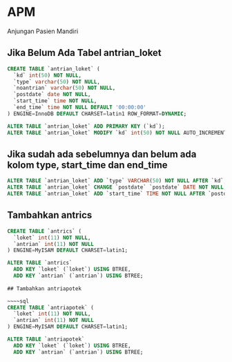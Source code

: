 # APM
Anjungan Pasien Mandiri

## Jika Belum Ada Tabel antrian_loket

~~~~sql
CREATE TABLE `antrian_loket` (
  `kd` int(50) NOT NULL,
  `type` varchar(50) NOT NULL,
  `noantrian` varchar(50) NOT NULL,
  `postdate` date NOT NULL,
  `start_time` time NOT NULL,
  `end_time` time NOT NULL DEFAULT '00:00:00'
) ENGINE=InnoDB DEFAULT CHARSET=latin1 ROW_FORMAT=DYNAMIC;

ALTER TABLE `antrian_loket` ADD PRIMARY KEY (`kd`);
ALTER TABLE `antrian_loket` MODIFY `kd` int(50) NOT NULL AUTO_INCREMENT;
~~~~

## Jika sudah ada sebelumnya dan belum ada kolom type, start_time dan end_time

~~~~sql
ALTER TABLE `antrian_loket` ADD `type` VARCHAR(50) NOT NULL AFTER `kd`;
ALTER TABLE `antrian_loket` CHANGE `postdate` `postdate` DATE NOT NULL;
ALTER TABLE `antrian_loket` ADD `start_time` TIME NOT NULL AFTER `postdate`, ADD `end_time` TIME NOT NULL DEFAULT '00:00:00' AFTER `start_time`;
~~~~

## Tambahkan antrics

~~~~sql
CREATE TABLE `antrics` (
  `loket` int(11) NOT NULL,
  `antrian` int(11) NOT NULL
) ENGINE=MyISAM DEFAULT CHARSET=latin1;

ALTER TABLE `antrics`
  ADD KEY `loket` (`loket`) USING BTREE,
  ADD KEY `antrian` (`antrian`) USING BTREE;
  
## Tambahkan antriapotek

~~~~sql
CREATE TABLE `antriapotek` (
  `loket` int(11) NOT NULL,
  `antrian` int(11) NOT NULL
) ENGINE=MyISAM DEFAULT CHARSET=latin1;

ALTER TABLE `antriapotek`
  ADD KEY `loket` (`loket`) USING BTREE,
  ADD KEY `antrian` (`antrian`) USING BTREE;
~~~~
